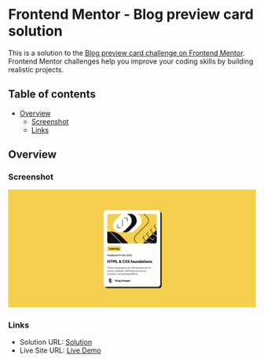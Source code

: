 # Frontend Mentor - Blog preview card solution

This is a solution to the [Blog preview card challenge on Frontend Mentor](https://www.frontendmentor.io/challenges/blog-preview-card-ckPaj01IcS). Frontend Mentor challenges help you improve your coding skills by building realistic projects.

## Table of contents

- [Overview](#overview)
  - [Screenshot](#screenshot)
  - [Links](#links)

## Overview

### Screenshot

![](./design/screenshot.png)

### Links

- Solution URL: [Solution](https://www.frontendmentor.io/solutions/blog-preview-card---semantic-accessible-component-with-hover-states-bU8EJU6S6w)
- Live Site URL: [Live Demo](https://blog-preview-card-shrey.netlify.app/)
